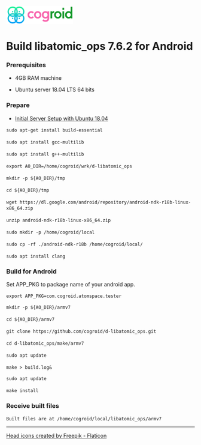 [![cogroid.com](https://github.com/cogroid/resources/raw/main/images/banner/cogroid-48.png)](https://cogroid.com)

# Build libatomic_ops 7.6.2 for Android

### Prerequisites

* 4GB RAM machine

* Ubuntu server 18.04 LTS 64 bits

### Prepare

* [Initial Server Setup with Ubuntu 18.04](https://www.digitalocean.com/community/tutorials/initial-server-setup-with-ubuntu-18-04)

```
sudo apt-get install build-essential

sudo apt install gcc-multilib

sudo apt install g++-multilib

export AO_DIR=/home/cogroid/wrk/d-libatomic_ops

mkdir -p ${AO_DIR}/tmp

cd ${AO_DIR}/tmp

wget https://dl.google.com/android/repository/android-ndk-r18b-linux-x86_64.zip

unzip android-ndk-r18b-linux-x86_64.zip

sudo mkdir -p /home/cogroid/local

sudo cp -rf ./android-ndk-r18b /home/cogroid/local/

sudo apt install clang
```

### Build for Android

Set APP_PKG to package name of your android app.

```
export APP_PKG=com.cogroid.atomspace.tester
```

```
mkdir -p ${AO_DIR}/armv7

cd ${AO_DIR}/armv7

git clone https://github.com/cogroid/d-libatomic_ops.git

cd d-libatomic_ops/make/armv7

sudo apt update

make > build.log&
```

```
sudo apt update

make install
```

### Receive built files

```
Built files are at /home/cogroid/local/libatomic_ops/armv7
```

---
[Head icons created by Freepik - Flaticon](https://www.flaticon.com/free-icons/head)
